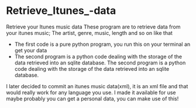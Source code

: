 # Retrieve_Itunes_-data
Retrieve your Itunes music data
These program are to retrieve data from your itunes music; The artist, genre, music, length and so on like that

- The first code is a pure python program, you run this on your terminal an get your data
- The second program is a python code dealing with the storage of the data retrieved into an sqlite database. The second program is a python code dealing with the storage of the data retrieved into an sqlite database.

I later decided to commit an itunes music data(xml), it is an xml file and that would really work for any language you use. I made it available for use maybe probably you can get a personal data, you can make use of this!

